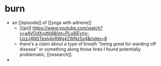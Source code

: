 # burn
- an [[episode]] of [[yoga with adriene]]
	- [[go]] https://www.youtube.com/watch?v=aAVOdXvdtk8&list=PLui6Eyny-UzzJ4NSTesh4xRWg4ZWNz5s4&index=8
	- there's a claim about a type of breath "being great for warding off disease" or something along those lines I found potentially problematic; [[research]].
-